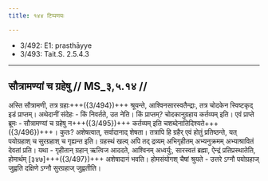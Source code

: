 ```yaml
---
title: १४४ टिप्पणयः

---
```

- 3/492: E1: prasthāyye
- 3/493: Tait.S. 2.5.4.3

____________________________________________


## सौत्रामण्यां च ग्रहेषु // MS_३,५.१४ //

अस्ति सौत्रामणी, तत्र ग्रहाः+++({3/494})+++ श्रूयन्ते, आश्विनसारस्वतैन्द्राः, तत्र चोदकेन स्विष्टकृद् इडं प्राप्तम्। अथेदानीं संदेहः - किं निवर्तते, उत नेति। किं प्राप्तम्? चोदकानुग्रहाय कर्तव्यम् इति। एवं प्राप्ते ब्रूमः - सौत्रामण्यां च ग्रहेषु न+++({3/495})+++ कर्तव्यम् इति चशब्देनातिदिश्यते+++({3/496})+++। कुतः? अशेषत्वात्, सर्वादानाद् शेषता। तत्रापि हि ग्रहैर् एवं होतुं प्रतिष्ठन्ते, यत् पयोग्रहाश् च सुरग्रहाश् च गृह्यन्त इति। ग्रहस्थं खल्व् अपि तद् द्रव्यम् अभिगृहीतम् अभ्यनुक्रमम् अभ्याश्रावितं देवतां प्रति। यथा - गृहीतान् ग्रहान् ऋत्विज आददते, आश्विनम् अध्वर्युः, सारस्वतं ब्रह्मा, ऐन्द्रं प्रतिप्रस्थातेति, होमार्थम् [३४७]+++({3/497})+++ अशेषादानं भवति। होमसंयोगश् चैषां श्रुयते - उत्तरे ऽग्नौ पयोग्रहाज् जुह्वति दक्षिणे ऽग्नौ सुरग्रहाज् जुह्वतीति।

